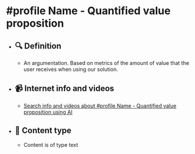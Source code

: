 # #profile Name - Quantified value proposition
- ## 🔍 Definition
  - An argumentation. Based on metrics of the amount of value that the user receives when using our solution.
- ## 📹 Internet info and videos
  - [Search info and videos about #profile Name - Quantified value proposition using AI](https://www.perplexity.ai/search?q=videos+about+Quantified+value+proposition:+An+argument+based+on+metrics+of+the+amount+of+value+that+one+receives+when+using+our+solution.
)
- ## 📰 Content type 
  - Content is of type text
